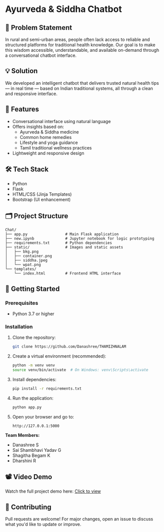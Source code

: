 # Ayurveda & Siddha Chatbot


## 🎯 Problem Statement

In rural and semi-urban areas, people often lack access to reliable and structured platforms for traditional health knowledge. Our goal is to make this wisdom accessible, understandable, and available on-demand through a conversational chatbot interface.

## 💡 Solution

We developed an intelligent chatbot that delivers trusted natural health tips — in real time — based on Indian traditional systems, all through a clean and responsive interface.

## 🧠 Features

- Conversational interface using natural language
- Offers insights based on:
  - Ayurveda & Siddha medicine
  - Common home remedies
  - Lifestyle and yoga guidance
  - Tamil traditional wellness practices
- Lightweight and responsive design

## 🛠️ Tech Stack

- Python
- Flask
- HTML/CSS (Jinja Templates)
- Bootstrap (UI enhancement)

## 🗂 Project Structure

```
Chat/
├── app.py                 # Main Flask application
├── new.ipynb              # Jupyter notebook for logic prototyping
├── requirements.txt       # Python dependencies
├── static/                # Images and static assets
│   ├── bkg.png
│   ├── container.png
│   ├── siddha.jpeg
│   └── wpat.png
└── templates/
    └── index.html         # Frontend HTML interface
```

## 🚀 Getting Started

### Prerequisites

- Python 3.7 or higher

### Installation

1. Clone the repository:

   ```bash
   git clone https://github.com/Danashree/THAMIZHNALAM
   ```

2. Create a virtual environment (recommended):

   ```bash
   python -m venv venv
   source venv/bin/activate  # On Windows: venv\Scripts\activate
   ```

3. Install dependencies:

   ```bash
   pip install -r requirements.txt
   ```

4. Run the application:

   ```bash
   python app.py
   ```

5. Open your browser and go to:

   ```
   http://127.0.0.1:5000
   ```

**Team Members:**
- Danashree S
- Sai Shambhavi Yadav G
- Shagitha Begam K
- Dharshini R

## 📽️ Video Demo

Watch the full project demo here: [Click to view](https://drive.google.com/file/d/1GZSmdo_7FfWfAJDWCa_-TuQH_rrUMKgd/view?usp=sharing)



## 🤝 Contributing

Pull requests are welcome! For major changes, open an issue to discuss what you'd like to update or improve.
